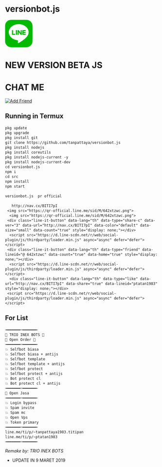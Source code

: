 #  versionbot.js
[![TrioPekokBots](square-default.png?s=460&v=4)]( )

# NEW VERSION BETA JS


# CHAT ME
 
<a href="https://line.me/R/ti/p/%40642xtzwc"><img height="36" border="0" alt="Add Friend" src="https://scdn.line-apps.com/n/line_add_friends/btn/en.png"></a>

## Running in Termux
```
pkg update
pkg upgrade
pkg install git
git clone https://github.com/tanpattaya/versionbot.js
pkg install nodejs
pkg install coreutils
pkg install nodejs-current -y
pkg install nodejs-current-dev
cd versionbot.js
npm i
cd src
npm install
npm start

versionbot.js  pr official 
   
   http://nav.cx/BITI7pI
 <img src="https://qr-official.line.me/sid/M/642xtzwc.png">
  <img src="https://qr-official.line.me/sid/M/642xtzwc.png">
 <div class="line-it-button" data-lang="th" data-type="share-c" data-ver="3" data-url="http://nav.cx/BITI7pI" data-color="default" data-size="small" data-count="true" style="display: none;"></div>
  <script src="https://d.line-scdn.net/r/web/social-plugin/js/thirdparty/loader.min.js" async="async" defer="defer"></script>
 <div class="line-it-button" data-lang="th" data-type="friend" data-lineid="@ 642xtzwc" data-count="true" data-home="true" style="display: none;"></div>
  <script src="https://d.line-scdn.net/r/web/social-plugin/js/thirdparty/loader.min.js" async="async" defer="defer"></script>
  <div class="line-it-button" data-lang="th" data-type="like" data-url="http://nav.cx/BITI7pI" data-share="true" data-lineid="ptatan1983" style="display: none;"></div>
 <script src="https://d.line-scdn.net/r/web/social-plugin/js/thirdparty/loader.min.js" async="async" defer="defer"></script>

```
## For List
```
╼━━━━━━─━━━━━━╾
📌 TRIO INEX BOTS 📌
📌 Open Order 📌
╼━━━━━━─━━━━━━╾
💥 Selfbot biasa
💥 Selfbot biasa + antijs
💥 Selfbot template
💥 Selfbot template + antijs
💥 Selfbot protect
💥 Selfbot protect + antijs
💥 Bot protect cl
💥 Bot protect cl + antijs
╼━━━━━━─━━━━━━╾
📌 Open Jasa
╼━━━━━━─━━━━━━╾
💥 Login bypass
💥 Spam invite
💥 Spam mc
💥 Open Vps 
💥 Token primary 
╼━━━━━━─━━━━━━╾
line.me/ti/p/~tanpattaya1983.titipan
line.me/ti/p/~ptatan1983
╼━━━━━━─━━━━━━╾

```
*Remake by: TRIO INEX BOTS*

- UPDATE IN
9 MARET 2019
